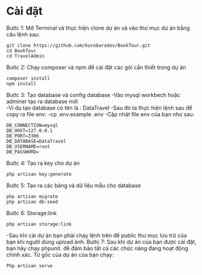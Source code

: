 # Cài đặt
Bước 1: Mở Terminal và thực hiện clone dự án và vào thư mục dự án bằng câu lệnh sau:

    git clone https://github.com/kurobaradev/BookTour.git
    cd BookTour
    cd TravelAdmin 
Bước 2: Chạy composer và npm để cài đặt các gói cần thiết trong dự án

    composer install
    npm install  
Bước 3: Tạo database và config database
-Vào mysql workbech hoặc adminer tạo ra database mới   
-Ví dụ tạo database có tên là : DataTravel
-Sau đó ta thực hiện lệnh sau để copy ra file env:
-cp .env.example .env
-Cập nhật file env của bạn như sau:  

    DB_CONNECTION=mysql          
    DB_HOST=127.0.0.1            
    DB_PORT=3306                 
    DB_DATABASE=DataTravel
    DB_USERNAME=root             
    DB_PASSWORD=   
Bước 4: Tạo ra key cho dự án

    php artisan key:generate
Bước 5: Tạo ra các bảng và dữ liệu mẫu cho database

    php artisan migrate
    php artisan db:seed
Bước 6: Storage:link

    php artisan storage:link
-Sau khi cài dự án bạn phải chạy lệnh trên để public thư mục lưu trữ của bạn khi người dùng upload ảnh.
Bước 7: Sau khi dự án của bạn được cài đặt, bạn hãy chạy phpunit. để đảm bảo tất cả các chức năng đang hoạt động chính xác. Từ gốc của dự án của bạn chạy:

    Php artisan serve
